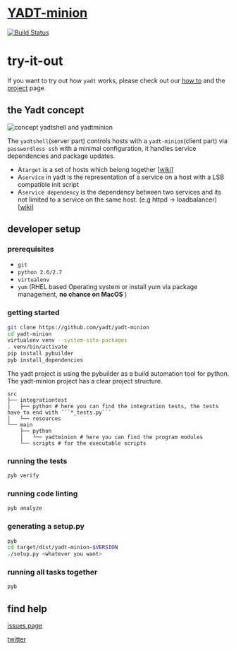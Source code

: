 # [YADT-minion](http://yadt-project.org)
[![Build Status](https://travis-ci.org/yadt/yadt-minion.svg?branch=master)](https://travis-ci.org/yadt/yadt-minion)

# try-it-out

If you want to try out how ```yadt``` works, please check out our [how to](https://github.com/yadt/try-it-yourself) and the [project](http://www.yadt-project.org/) page.

## the Yadt concept

![concept yadtshell and yadtminion](https://raw.githubusercontent.com/yadt/try-it-yourself/master/images/yadtshell_to_yadtminion.png)

The ```yadtshell```(server part) controls hosts with a ```yadt-minion```(client part) via ```passwordless ssh``` with a minimal configuration, it handles service dependencies and package updates.
- A```target``` is a set of hosts which belong together [[wiki](https://github.com/yadt/yadtshell/wiki/Target)]
- A```service``` in yadt is the representation of a service on a host with a LSB compatible init script
- A```service dependency``` is the dependency between two services and its not limited to a service on the same host. (e.g httpd -> loadbalancer) [[wiki](https://github.com/yadt/yadtshell/wiki/Metatargets,-Dependencies-and-Readonly-Services)]

## developer setup

### prerequisites
- ```git```
- ```python 2.6/2.7```
- ```virtualenv```
- ```yum```
(RHEL based Operating system or install yum via package management, **no chance on MacOS**
)

### getting started

```bash
git clone https://github.com/yadt/yadt-minion
cd yadt-minion
virtualenv venv --system-site-packages
. venv/bin/activate
pip install pybuilder
pyb install_dependencies
```

The yadt project is using the pybuilder as a build automation tool for python. The yadt-minion project has a clear project structure.

```
src
├── integrationtest
│   ├── python # here you can find the integration tests, the tests have to end with ```*_tests.py```
│   └── resources
└── main
    ├── python
    │   └── yadtminion # here you can find the program modules
    └── scripts # for the executable scripts
```

### running the tests
```bash
pyb verify
```

### running code linting

```bash
pyb analyze
```

### generating a setup.py
```bash
pyb
cd target/dist/yadt-minion-$VERSION
./setup.py <whatever you want>
```

### running all tasks together
```bash
pyb
```

## find help

[issues page](https://github.com/yadt/yadt-minion/issues)

[twitter](https://twitter.com/yadtproject)
